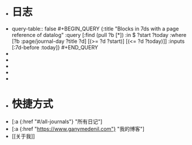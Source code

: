 - # 日志
- query-table:: false
  #+BEGIN_QUERY
  {:title "Blocks in 7ds with a page reference of datalog"
   :query [:find (pull ?b [*])
         :in $ ?start ?today
         :where
         [?b :page/journal-day ?title ?d]
         [(>= ?d ?start)]
         [(<= ?d ?today)]]
   :inputs [:7d-before :today]}
  #+END_QUERY
-
-
-
-
-
- # 快捷方式
- [:a {:href "#/all-journals"} "所有日记"]
- [:a {:href "https://www.ganymedenil.com"} "我的博客"]
- [[关于我]]